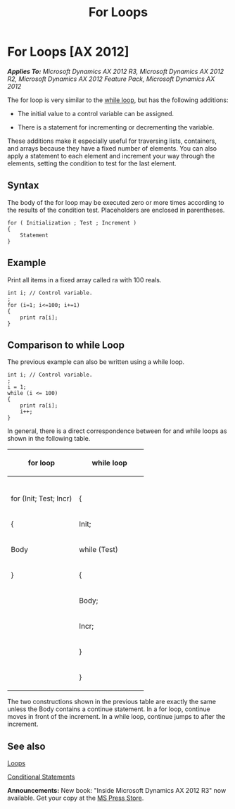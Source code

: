 ﻿---
title: For Loops
TOCTitle: For Loops
ms:assetid: 4b8e2394-4b04-4d88-b8f7-dbb0685e6376
ms:mtpsurl: https://msdn.microsoft.com/en-us/library/Aa605438(v=AX.60)
ms:contentKeyID: 35243289
ms.date: 05/18/2015
mtps_version: v=AX.60
---

# For Loops [AX 2012]


_**Applies To:** Microsoft Dynamics AX 2012 R3, Microsoft Dynamics AX 2012 R2, Microsoft Dynamics AX 2012 Feature Pack, Microsoft Dynamics AX 2012_

The for loop is very similar to the [while loop](while-loops.md), but has the following additions:

  - The initial value to a control variable can be assigned.

  - There is a statement for incrementing or decrementing the variable.

These additions make it especially useful for traversing lists, containers, and arrays because they have a fixed number of elements. You can also apply a statement to each element and increment your way through the elements, setting the condition to test for the last element.

## Syntax

The body of the for loop may be executed zero or more times according to the results of the condition test. Placeholders are enclosed in parentheses.

    for ( Initialization ; Test ; Increment ) 
    {
        Statement 
    }

## Example

Print all items in a fixed array called ra with 100 reals.

    int i; // Control variable.
    ;
    for (i=1; i<=100; i+=1)
    {
        print ra[i];
    }

## Comparison to while Loop

The previous example can also be written using a while loop.

    int i; // Control variable.
    ;
    i = 1;
    while (i <= 100)
    {
        print ra[i];
        i++;
    }

In general, there is a direct correspondence between for and while loops as shown in the following table.

<table>
<colgroup>
<col style="width: 50%" />
<col style="width: 50%" />
</colgroup>
<thead>
<tr class="header">
<th><p>for loop</p></th>
<th><p>while loop</p></th>
</tr>
</thead>
<tbody>
<tr class="odd">
<td><p></p></td>
<td><p></p></td>
</tr>
<tr class="even">
<td><p>for (Init; Test; Incr)</p></td>
<td><p>{</p></td>
</tr>
<tr class="odd">
<td><p>{</p></td>
<td><p>Init;</p></td>
</tr>
<tr class="even">
<td><p>Body</p></td>
<td><p>while (Test)</p></td>
</tr>
<tr class="odd">
<td><p>}</p></td>
<td><p>{</p></td>
</tr>
<tr class="even">
<td><p></p></td>
<td><p>Body;</p></td>
</tr>
<tr class="odd">
<td><p></p></td>
<td><p>Incr;</p></td>
</tr>
<tr class="even">
<td><p></p></td>
<td><p>}</p></td>
</tr>
<tr class="odd">
<td><p></p></td>
<td><p>}</p></td>
</tr>
</tbody>
</table>


The two constructions shown in the previous table are exactly the same unless the Body contains a continue statement. In a for loop, continue moves in front of the increment. In a while loop, continue jumps to after the increment.

## See also

[Loops](loops.md)

[Conditional Statements](conditional-statements.md)

  
**Announcements:** New book: "Inside Microsoft Dynamics AX 2012 R3" now available. Get your copy at the [MS Press Store](https://www.microsoftpressstore.com/store/inside-microsoft-dynamics-ax-2012-r3-9780735685109).

